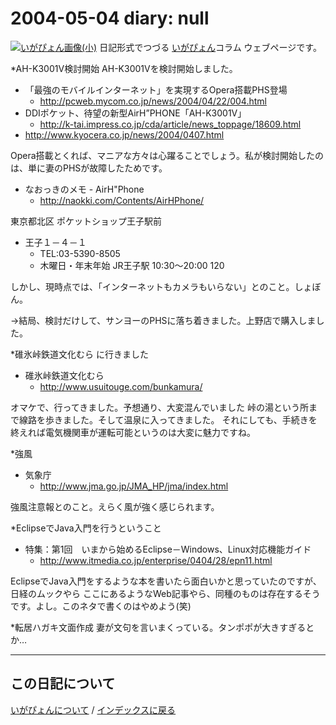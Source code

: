 2004-05-04 diary: null
=====================================================================================================
[![いがぴょん画像(小)](https://igapyon.github.io/diary/images/iga200306s.jpg "いがぴょん")](https://igapyon.github.io/diary/memo/memoigapyon.html) 日記形式でつづる [いがぴょん](https://igapyon.github.io/diary/memo/memoigapyon.html)コラム ウェブページです。

*AH-K3001V検討開始
AH-K3001Vを検討開始しました。

* 「最強のモバイルインターネット」を実現するOpera搭載PHS登場
  * http://pcweb.mycom.co.jp/news/2004/04/22/004.html
* DDIポケット、待望の新型AirH”PHONE「AH-K3001V」 
  * http://k-tai.impress.co.jp/cda/article/news_toppage/18609.html
* http://www.kyocera.co.jp/news/2004/0407.html

Opera搭載とくれば、マニアな方々は心躍ることでしょう。私が検討開始したのは、単に妻のPHSが故障したためです。


* なおっきのメモ - AirH"Phone
  * http://naokki.com/Contents/AirHPhone/


東京都北区 ポケットショップ王子駅前  

* 王子１－４－１
  * TEL:03-5390-8505
  * 木曜日・年末年始 JR王子駅 10:30～20:00 120 

しかし、現時点では、「インターネットもカメラもいらない」とのこと。しょぼん。

→結局、検討だけして、サンヨーのPHSに落ち着きました。上野店で購入しました。

*碓氷峠鉄道文化むら に行きました

* 碓氷峠鉄道文化むら
  * http://www.usuitouge.com/bunkamura/

オマケで、行ってきました。予想通り、大変混んでいました
峠の湯という所まで線路を歩きました。そして温泉に入ってきました。
それにしても、手続きを終えれば電気機関車が運転可能というのは大変に魅力ですね。

*強風

* 気象庁
  * http://www.jma.go.jp/JMA_HP/jma/index.html

強風注意報とのこと。えらく風が強く感じられます。

*EclipseでJava入門を行うということ

* 特集：第1回　いまから始めるEclipse－Windows、Linux対応機能ガイド 
  * http://www.itmedia.co.jp/enterprise/0404/28/epn11.html

EclipseでJava入門をするような本を書いたら面白いかと思っていたのですが、日経のムックやら ここにあるようなWeb記事やら、同種のものは存在するそうです。よし。このネタで書くのはやめよう(笑)

*転居ハガキ文面作成
妻が文句を言いまくっている。タンポポが大きすぎるとか…



----------------------------------------------------------------------------------------------------

## この日記について
[いがぴょんについて](https://igapyon.github.io/diary/memo/memoigapyon.html) / [インデックスに戻る](https://igapyon.github.io/diary/idxall.html)
